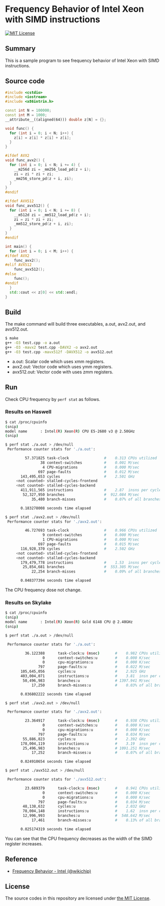 # Frequency Behavior of Intel Xeon with SIMD instructions

[![MIT License](http://img.shields.io/badge/license-MIT-blue.svg?style=flat)](LICENSE)

## Summary

This is a sample program to see frequency behavior of Intel Xeon with SIMD instructions.

## Source code

```cpp
#include <cstdio>
#include <iostream>
#include <x86intrin.h>

const int N = 100000;
const int M = 1000;
__attribute__((aligned(64))) double z[N] = {};

void func() {
  for (int i = 0; i < N; i++) {
    z[i] = z[i] * z[i] + z[i];
  }
}

#ifdef AVX2
void func_avx2() {
  for (int i = 0; i < N; i += 4) {
    __m256d zi = _mm256_load_pd(z + i);
    zi = zi * zi + zi;
    _mm256_store_pd(z + i, zi);
  }
}
#endif

#ifdef AVX512
void func_avx512() {
  for (int i = 0; i < N; i += 8) {
    __m512d zi = _mm512_load_pd(z + i);
    zi = zi * zi + zi;
    _mm512_store_pd(z + i, zi);
  }
}
#endif

int main() {
  for (int i = 0; i < M; i++) {
#ifdef AVX2
    func_avx2();
#elif AVX512
    func_avx512();
#else
    func();
#endif
  }
  std::cout << z[0] << std::endl;
}
```

## Build

The make command will build three executables, a.out, avx2.out, and avx512.out.

```sh
$ make
g++ -O3 test.cpp -o a.out
g++ -O3 -mavx2 test.cpp -DAVX2 -o avx2.out
g++ -O3 test.cpp -mavx512f -DAVX512 -o avx512.out
```

* a.out: Scalar code which uses xmm registers.
* avx2.out: Vector code which uses ymm registers.
* avx512.out: Vector code with uses zmm registers.

## Run

Check CPU frequency by `perf stat` as follows.

### Results on Haswell

```sh
$ cat /proc/cpuinfo
(snip)
model name      : Intel(R) Xeon(R) CPU E5-2680 v3 @ 2.50GHz
(snip)

$ perf stat ./a.out > /dev/null
 Performance counter stats for './a.out':

         57.371825 task-clock                #    0.313 CPUs utilized          
                38 context-switches          #    0.001 M/sec                  
                 4 CPU-migrations            #    0.000 M/sec                  
               697 page-faults               #    0.012 M/sec                  
       143,495,653 cycles                    #    2.501 GHz                    
     <not counted> stalled-cycles-frontend 
     <not counted> stalled-cycles-backend  
       411,911,565 instructions              #    2.87  insns per cycle        
        52,327,950 branches                  #  912.084 M/sec                  
            35,480 branch-misses             #    0.07% of all branches        

       0.183278008 seconds time elapsed

$ perf stat ./avx2.out > /dev/null
 Performance counter stats for './avx2.out':

         46.727693 task-clock                #    0.966 CPUs utilized          
                 9 context-switches          #    0.000 M/sec                  
                 1 CPU-migrations            #    0.000 M/sec                  
               697 page-faults               #    0.015 M/sec                  
       116,928,370 cycles                    #    2.502 GHz                    
     <not counted> stalled-cycles-frontend 
     <not counted> stalled-cycles-backend  
       179,479,778 instructions              #    1.53  insns per cycle        
        25,854,681 branches                  #  553.305 M/sec                  
            22,254 branch-misses             #    0.09% of all branches        

       0.048377394 seconds time elapsed
```

The CPU frequency dose not change.

### Results on Skylake

```sh
$ cat /proc/cpuinfo
(snip)
model name      : Intel(R) Xeon(R) Gold 6148 CPU @ 2.40GHz
(snip)

$ perf stat ./a.out > /dev/null

 Performance counter stats for './a.out':

         36.122388      task-clock:u (msec)       #    0.982 CPUs utilized          
                 0      context-switches:u        #    0.000 K/sec                  
                 0      cpu-migrations:u          #    0.000 K/sec                  
               797      page-faults:u             #    0.022 M/sec                  
       105,645,056      cycles:u                  #    2.925 GHz                    
       403,004,071      instructions:u            #    3.81  insn per cycle         
        50,496,983      branches:u                # 1397.941 M/sec                  
            17,250      branch-misses:u           #    0.03% of all branches        

       0.036802222 seconds time elapsed

$ perf stat ./avx2.out > /dev/null

 Performance counter stats for './avx2.out':

         23.364917      task-clock:u (msec)       #    0.938 CPUs utilized          
                 0      context-switches:u        #    0.000 K/sec                  
                 0      cpu-migrations:u          #    0.000 K/sec                  
               797      page-faults:u             #    0.034 M/sec                  
        55,886,823      cycles:u                  #    2.392 GHz                    
       178,004,119      instructions:u            #    3.19  insn per cycle         
        25,496,983      branches:u                # 1091.251 M/sec                  
            17,252      branch-misses:u           #    0.07% of all branches        

       0.024910654 seconds time elapsed

$ perf stat ./avx512.out > /dev/null 

 Performance counter stats for './avx512.out':

         23.689379      task-clock:u (msec)       #    0.941 CPUs utilized          
                 0      context-switches:u        #    0.000 K/sec                  
                 0      cpu-migrations:u          #    0.000 K/sec                  
               797      page-faults:u             #    0.034 M/sec                  
        48,138,632      cycles:u                  #    2.032 GHz                    
        78,004,148      instructions:u            #    1.62  insn per cycle         
        12,996,993      branches:u                #  548.642 M/sec                  
            17,461      branch-misses:u           #    0.13% of all branches        

       0.025174319 seconds time elapsed
```

You can see that the CPU frequency decreases as the width of the SIMD register increases.

## Reference

* [Frequency Behavior - Intel (@wikichip)](https://en.wikichip.org/wiki/intel/frequency_behavior)

## License

The source codes in this repository are licensed under [the MIT License](https://opensource.org/licenses/MIT).
